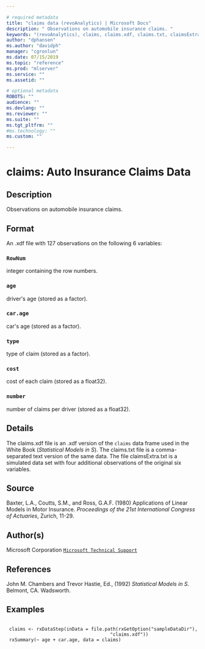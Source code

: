 ```yaml
--- 

# required metadata 
title: "claims data (revoAnalytics) | Microsoft Docs" 
description: " Observations on automobile insurance claims. " 
keywords: "(revoAnalytics), claims, claims.xdf, claims.txt, claimsExtra.txt, datasets" 
author: "dphansen"
ms.author: "davidph" 
manager: "cgronlun" 
ms.date: 07/15/2019
ms.topic: "reference" 
ms.prod: "mlserver" 
ms.service: "" 
ms.assetid: "" 

# optional metadata 
ROBOTS: "" 
audience: "" 
ms.devlang: "" 
ms.reviewer: "" 
ms.suite: "" 
ms.tgt_pltfrm: "" 
#ms.technology: "" 
ms.custom: "" 

--- 
```







 # claims: Auto Insurance Claims Data 
 ## Description

Observations on automobile insurance claims.


 ## Format

An .xdf file with 127 observations on the following 6 variables:


### `RowNum`
integer containing the row numbers.


### `age`
driver's age (stored as a factor).


### `car.age`
car's age (stored as a factor).


### `type`
type of claim (stored as a factor).


### `cost`
cost of each claim (stored as a float32).


### `number`
number of claims per driver (stored as a float32).





 ## Details

The claims.xdf file is an .xdf version of the `claims`
data frame used in the White Book (*Statistical Models in S*). The
claims.txt file is a comma-separated text version of the same data. The
file claimsExtra.txt is a simulated data set with four additional
observations of the original six variables.


 ## Source

Baxter, L.A., Coutts, S.M., and Ross, G.A.F. (1980) Applications of Linear
Models in Motor Insurance. *Proceedings of the 21st International
Congress of Actuaries*, Zurich, 11-29.


 ## Author(s)
 Microsoft Corporation [`Microsoft Technical Support`](https://go.microsoft.com/fwlink/?LinkID=698556&clcid=0x409)


 ## References

John M. Chambers and Trevor Hastie, Ed., (1992)
*Statistical Models in S*. Belmont, CA. Wadsworth.


 ## Examples

 ```

  claims <- rxDataStep(inData = file.path(rxGetOption("sampleDataDir"),
                                       "claims.xdf"))
  rxSummary(~ age + car.age, data = claims)
```


